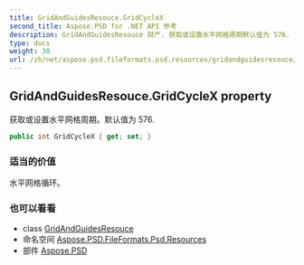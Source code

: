 ```yaml
---
title: GridAndGuidesResouce.GridCycleX
second_title: Aspose.PSD for .NET API 参考
description: GridAndGuidesResouce 财产. 获取或设置水平网格周期默认值为 576.
type: docs
weight: 30
url: /zh/net/aspose.psd.fileformats.psd.resources/gridandguidesresouce/gridcyclex/
---
```

## GridAndGuidesResouce.GridCycleX property

获取或设置水平网格周期。默认值为 576.

```csharp
public int GridCycleX { get; set; }
```

### 适当的价值

水平网格循环。

### 也可以看看

* class [GridAndGuidesResouce](../)
* 命名空间 [Aspose.PSD.FileFormats.Psd.Resources](../../gridandguidesresouce/)
* 部件 [Aspose.PSD](../../../)


